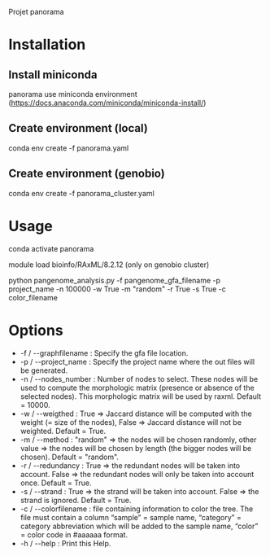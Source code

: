 Projet panorama

# Installation 

## Install miniconda
panorama use miniconda environment (https://docs.anaconda.com/miniconda/miniconda-install/)

## Create environment (local)
conda env create -f panorama.yaml 

## Create environment (genobio)
conda env create -f panorama_cluster.yaml

# Usage 
conda activate panorama

module load bioinfo/RAxML/8.2.12 (only on genobio cluster) 



python pangenome_analysis.py -f pangenome_gfa_filename -p project_name -n 100000 -w True -m "random" -r True -s True -c color_filename

# Options
   - -f / --graphfilename : Specify the gfa file location.
   - -p / --project_name : Specify the project name where the out files will be generated.
   - -n / --nodes_number : Number of nodes to select. These nodes will be used to compute the morphologic matrix (presence or absence of the selected nodes). This morphologic matrix will be used by raxml. Default = 10000.
   - -w / --weigthed : True => Jaccard distance will be computed with the weight (= size of the nodes), False => Jaccard distance will not be weighted. Default = True.
   - -m / --method	: "random" => the nodes will be chosen randomly, other value => the nodes will be chosen by length (the bigger nodes will be chosen). Default = "random".
   - -r / --redundancy : True => the redundant nodes will be taken into account. False => the redundant nodes will only be taken into account once. Default = True.
   - -s / --strand : True => the strand will be taken into account. False => the strand is ignored. Default = True.
   - -c / --colorfilename : file containing information to color the tree. The file must contain a column “sample” = sample name, “category” = category abbreviation which will be added to the sample name, “color” = color code in #aaaaaa format.
   - -h / --help : Print this Help.